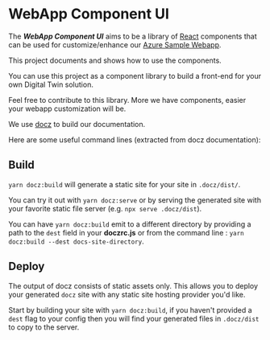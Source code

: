 # WebApp Component UI

The ***WebApp Component UI*** aims to be a library of [React](https://reactjs.org/) components that can be used for customize/enhance our [Azure Sample Webapp](https://github.com/Cosmo-Tech/azure-sample-webapp).

This project documents and shows how to use the components.

You can use this project as a component library to build a front-end for your own Digital Twin solution.

Feel free to contribute to this library. 
More we have components, easier your webapp customization will be.

We use [docz](https://github.com/doczjs/docz) to build our documentation.

Here are some useful command lines (extracted from docz documentation):


## Build

`yarn docz:build` will generate a static site for your site in `.docz/dist/`.

You can try it out with `yarn docz:serve` or by serving the generated site with your favorite static file server (e.g. `npx serve .docz/dist`).

You can have `yarn docz:build` emit to a different directory by providing a path to the `dest` field in your **doczrc.js** or from the command line : `yarn docz:build --dest docs-site-directory`.

## Deploy

The output of docz consists of static assets only. This allows you to deploy your generated `docz` site with any static site hosting provider you'd like.

Start by building your site with `yarn docz:build`, if you haven't provided a `dest` flag to your config then you will find your generated files in `.docz/dist` to copy to the server.

